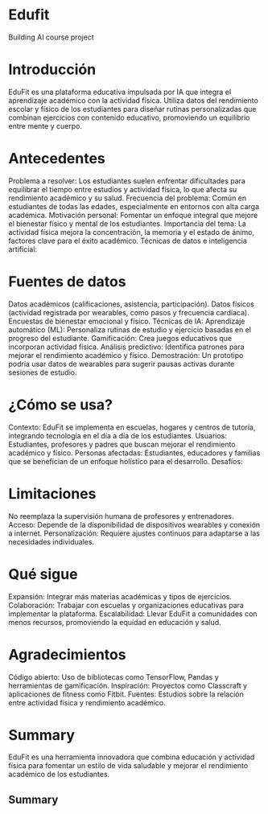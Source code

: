 # Edufit
Building AI course project

# Introducción
EduFit es una plataforma educativa impulsada por IA que integra el aprendizaje académico con la actividad física. Utiliza datos del rendimiento escolar y físico de los estudiantes para diseñar rutinas personalizadas que combinan ejercicios con contenido educativo, promoviendo un equilibrio entre mente y cuerpo.

# Antecedentes

Problema a resolver: Los estudiantes suelen enfrentar dificultades para equilibrar el tiempo entre estudios y actividad física, lo que afecta su rendimiento académico y su salud.
Frecuencia del problema: Común en estudiantes de todas las edades, especialmente en entornos con alta carga académica.
Motivación personal: Fomentar un enfoque integral que mejore el bienestar físico y mental de los estudiantes.
Importancia del tema: La actividad física mejora la concentración, la memoria y el estado de ánimo, factores clave para el éxito académico.
Técnicas de datos e inteligencia artificial:

# Fuentes de datos

Datos académicos (calificaciones, asistencia, participación).
Datos físicos (actividad registrada por wearables, como pasos y frecuencia cardíaca).
Encuestas de bienestar emocional y físico.
Técnicas de IA:
Aprendizaje automático (ML): Personaliza rutinas de estudio y ejercicio basadas en el progreso del estudiante.
Gamificación: Crea juegos educativos que incorporan actividad física.
Análisis predictivo: Identifica patrones para mejorar el rendimiento académico y físico.
Demostración: Un prototipo podría usar datos de wearables para sugerir pausas activas durante sesiones de estudio.

# ¿Cómo se usa?

Contexto: EduFit se implementa en escuelas, hogares y centros de tutoría, integrando tecnología en el día a día de los estudiantes.
Usuarios: Estudiantes, profesores y padres que buscan mejorar el rendimiento académico y físico.
Personas afectadas: Estudiantes, educadores y familias que se benefician de un enfoque holístico para el desarrollo.
Desafíos:

# Limitaciones

No reemplaza la supervisión humana de profesores y entrenadores.
Acceso: Depende de la disponibilidad de dispositivos wearables y conexión a internet.
Personalización: Requiere ajustes continuos para adaptarse a las necesidades individuales.

# Qué sigue

Expansión: Integrar más materias académicas y tipos de ejercicios.
Colaboración: Trabajar con escuelas y organizaciones educativas para implementar la plataforma.
Escalabilidad: Llevar EduFit a comunidades con menos recursos, promoviendo la equidad en educación y salud.

# Agradecimientos

Código abierto: Uso de bibliotecas como TensorFlow, Pandas y herramientas de gamificación.
Inspiración: Proyectos como Classcraft y aplicaciones de fitness como Fitbit.
Fuentes: Estudios sobre la relación entre actividad física y rendimiento académico.

# Summary

EduFit es una herramienta innovadora que combina educación y actividad física para fomentar un estilo de vida saludable y mejorar el rendimiento académico de los estudiantes.

## Summary

